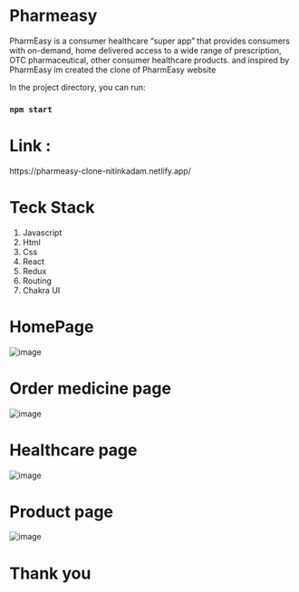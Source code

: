 # Pharmeasy
PharmEasy is a consumer healthcare “super app” that provides consumers with on-demand, home delivered access to a wide range of prescription, OTC pharmaceutical, other consumer healthcare products. and inspired by PharmEasy  im created the clone of PharmEasy website

In the project directory, you can run:

### `npm start`

<h1>Link : </h1> https://pharmeasy-clone-nitinkadam.netlify.app/


# Teck Stack
<ol>
  <li>Javascript</li>
   <li>Html</li>
   <li>Css</li>
   <li>React</li>
   <li>Redux</li>
   <li>Routing</li>
   <li>Chakra UI</li>
  </ol>
  
  
 # HomePage
 ![image](https://user-images.githubusercontent.com/99539536/174263266-6b70ae18-6c25-4af2-bd65-9f3613e7eec9.png)

# Order medicine page
![image](https://user-images.githubusercontent.com/99539536/174263385-876e32eb-2bb3-4ce8-a42d-a6325faee24a.png)

# Healthcare page
![image](https://user-images.githubusercontent.com/99539536/174263429-5042f990-c0e0-48e3-ad0e-c615ef829c8a.png)

# Product page
![image](https://user-images.githubusercontent.com/99539536/174263560-dbc7276f-ab48-402c-bd99-7ba893dea478.png)

# Thank you 

